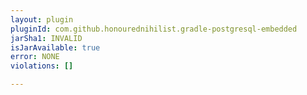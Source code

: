 ```yaml
---
layout: plugin
pluginId: com.github.honourednihilist.gradle-postgresql-embedded
jarSha1: INVALID
isJarAvailable: true
error: NONE
violations: []

---
```

